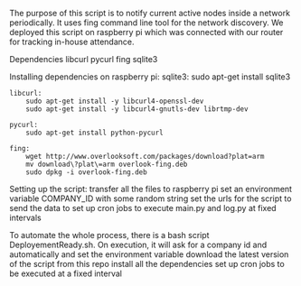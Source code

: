 The purpose of this script is to notify current active nodes inside a network periodically. 
It uses fing command line tool for the network discovery.
We deployed this script on raspberry pi which was connected with our router for tracking in-house attendance.

Dependencies
    libcurl
    pycurl
    fing
    sqlite3

Installing dependencies on raspberry pi:
    sqlite3:
        sudo apt-get install sqlite3
    
    libcurl:
        sudo apt-get install -y libcurl4-openssl-dev
        sudo apt-get install -y libcurl4-gnutls-dev librtmp-dev
    
    pycurl:
        sudo apt-get install python-pycurl
    
    fing:
        wget http://www.overlooksoft.com/packages/download?plat=arm
        mv download\?plat\=arm overlook-fing.deb
        sudo dpkg -i overlook-fing.deb
    
    
Setting up the script:
    transfer all the files to raspberry pi
    set an environment variable COMPANY_ID with some random string
    set the urls for the script to send the data to
    set up cron jobs to execute main.py and log.py at fixed intervals
    
    
To automate the whole process, there is a bash script DeployementReady.sh. On execution, 
    it will ask for a company id and automatically and set the environment variable
    download the latest version of the script from this repo
    install all the dependencies
    set up cron jobs to be executed at a fixed interval
    
    

